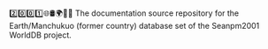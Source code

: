 2️⃣️0️⃣️0️⃣️1️⃣️🌐️🛢️🌍️🏴️📖️ The documentation source repository for the Earth/Manchukuo (former country) database set of the Seanpm2001 WorldDB project. 

